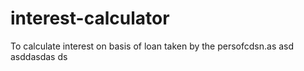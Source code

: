 # interest-calculator
To calculate interest on basis of  loan taken by the persofcdsn.as
asd
asddasdas
ds
